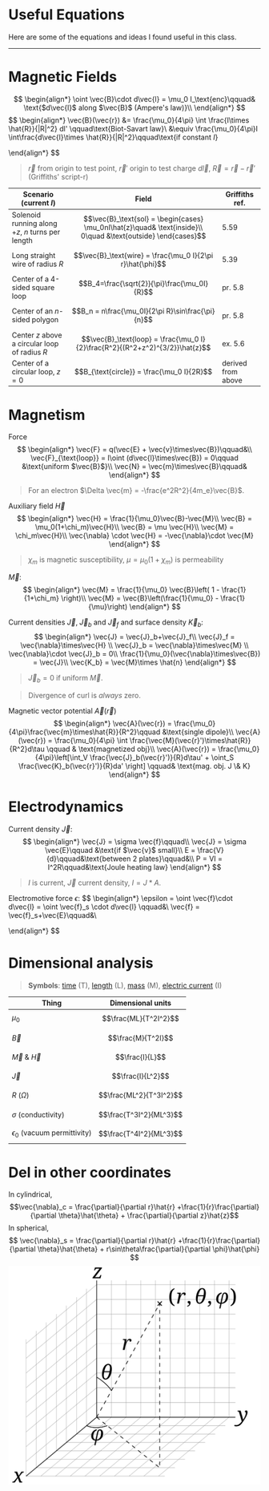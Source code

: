 # Useful Equations

Here are some of the equations and ideas I found useful in this class. 

---

# Magnetic Fields

$$
\begin{align*}
	\oint \vec{B}\cdot d\vec{l} = \mu_0 I_\text{enc}\qquad& \text{$d\vec{l}$ along $\vec{B}$ (Ampere's law)}\\
\end{align*}
$$
$$
\begin{align*}
	\vec{B}(\vec{r}) &= \frac{\mu_0}{4\pi} \int \frac{I\times \hat{R}}{|R|^2} dl' \qquad\text{Biot-Savart law}\\
	&\equiv \frac{\mu_0}{4\pi}I \int\frac{d\vec{l}\times \hat{R}}{|R|^2}\qquad\text{if constant $I$}
	
\end{align*}
$$
> $\vec{r}$ from origin to test point, $\vec{r}'$ origin to test charge $d\vec{l}$, $\vec{R}=\vec{r}-\vec{r}'$ (Griffiths' script-r)

| Scenario (current $I$)                            | Field                                                                                                          | Griffiths ref.     |
| ------------------------------------------------- | -------------------------------------------------------------------------------------------------------------- | ------------------ |
| Solenoid running along $+z$, $n$ turns per length | $$\vec{B}_\text{sol} = \begin{cases} \mu_0nI\hat{z}\quad& \text{inside}\\ 0\quad &\text{outside} \end{cases}$$ | 5.59               |
| Long straight wire of radius $R$                  | $$\vec{B}_\text{wire} = \frac{\mu_0 I}{2\pi r}\hat{\phi}$$                                                     | 5.39               |
| Center of a 4-sided square loop                   | $$B_4=\frac{\sqrt{2}}{\pi}\frac{\mu_0I}{R}$$                                                                   | pr. 5.8            |
| Center of an $n$-sided polygon                    | $$B_n = n\frac{\mu_0I}{2\pi R}\sin\frac{\pi}{n}$$                                                              | pr. 5.8            |
| Center $z$ above a circular loop of radius $R$    | $$\vec{B}_\text{loop} = \frac{\mu_0 I}{2}\frac{R^2}{(R^2+z^2)^{3/2}}\hat{z}$$                                  | ex. 5.6            |
| Center of a circular loop, $z=0$                  | $$B_{\text{circle}} = \frac{\mu_0 I}{2R}$$                                                                     | derived from above |

# Magnetism

Force
$$
\begin{align*}
	\vec{F} = q(\vec{E} + \vec{v}\times\vec{B})\qquad&\\
	\vec{F}_{\text{loop}} = I\oint (d\vec{l}\times\vec{B}) = 0\qquad &\text{uniform $\vec{B}$}\\
	\vec{N} = \vec{m}\times\vec{B}\qquad&
\end{align*}
$$

> For an electron $\Delta \vec{m} = -\frac{e^2R^2}{4m_e}\vec{B}$.

Auxiliary field $\vec{H}$
$$
\begin{align*}
	\vec{H} = \frac{1}{\mu_0}\vec{B}-\vec{M}\\
	\vec{B} = \mu_0(1+\chi_m)\vec{H}\\
	\vec{B} = \mu \vec{H}\\
	\vec{M} = \chi_m\vec{H}\\
	\vec{\nabla} \cdot \vec{H} = -\vec{\nabla}\cdot \vec{M}
\end{align*}
$$
> $\chi_m$ is magnetic susceptibility, $\mu=\mu_0(1+\chi_m)$ is permeability

$\vec{M}$:
$$
\begin{align*}
	\vec{M} = \frac{1}{\mu_0} \vec{B}\left( 1 - \frac{1}{1+\chi_m} \right)\\
	\vec{M} = \vec{B}\left(\frac{1}{\mu_0} - \frac{1}{\mu}\right)
\end{align*}
$$

Current densities $\vec{J},\;\vec{J}_b$ and $\vec{J}_f$ and surface density $\vec{K}_b$:
$$
\begin{align*}
	\vec{J} = \vec{J}_b+\vec{J}_f\\
	\vec{J}_f = \vec{\nabla}\times\vec{H} \\
	\vec{J}_b = \vec{\nabla}\times\vec{M} \\
	\vec{\nabla}\cdot \vec{J}_b = 0\\
	\frac{1}{\mu_0}(\vec{\nabla}\times\vec{B}) = \vec{J}\\
	\vec{K_b} = \vec{M}\times \hat{n}
\end{align*}
$$
> $\vec{J}_b=0$ if uniform $\vec{M}$. 

> Divergence of curl is *always* zero. 

Magnetic vector potential $\vec{A}(\vec{r})$
$$
\begin{align*}
	\vec{A}(\vec{r}) = \frac{\mu_0}{4\pi}\frac{\vec{m}\times\hat{R}}{R^2}\qquad &\text{single dipole}\\
	\vec{A}(\vec{r}) = \frac{\mu_0}{4\pi} \int \frac{\vec{M}(\vec{r}')\times\hat{R}}{R^2}d\tau \qquad & \text{magnetized obj}\\
	\vec{A}(\vec{r}) = \frac{\mu_0}{4\pi}\left[\int_V \frac{\vec{J}_b(\vec{r}')}{R}d\tau'  + \oint_S \frac{\vec{K}_b(\vec{r}')}{R}da' \right] \qquad& \text{mag. obj. J \& K}
\end{align*}
$$
# Electrodynamics

Current density $\vec{J}$:
$$
\begin{align*}
	\vec{J} = \sigma \vec{f}\qquad\\
	\vec{J} = \sigma \vec{E}\qquad &\text{if $\vec{v}$ small}\\
	E = \frac{V}{d}\qquad&\text{between 2 plates}\qquad&\\
	P = VI = I^2R\qquad&\text{Joule heating law}
\end{align*}
$$
> $I$ is current, $\vec{J}$ current density, $I=J*A$. 

Electromotive force $\epsilon$:
$$
\begin{align*}
	\epsilon = \oint \vec{f}\cdot d\vec{l} = \oint \vec{f}_s
	\cdot d\vec{l} \qquad&\\
	\vec{f} = \vec{f}_s+\vec{E}\qquad&\\
	
\end{align*}
$$


# Dimensional analysis

> **Symbols**: [time](https://en.wikipedia.org/wiki/Time "Time") (T), [length](https://en.wikipedia.org/wiki/Length "Length") (L), [mass](https://en.wikipedia.org/wiki/Mass "Mass") (M), [electric current](https://en.wikipedia.org/wiki/Electric_current "Electric current") (I)

| Thing                              | Dimensional units       |
| ---------------------------------- | ----------------------- |
| $\mu_0$                            | $$\frac{ML}{T^2I^2}$$   |
| $\vec{B}$                          | $$\frac{M}{T^2I}$$      |
| $\vec{M}$ & $\vec{H}$              | $$\frac{I}{L}$$         |
| $\vec{J}$                          | $$\frac{I}{L^2}$$       |
| $R$ ($\Omega$)                     | $$\frac{ML^2}{T^3I^2}$$ |
| $\sigma$ (conductivity)            | $$\frac{T^3I^2}{ML^3}$$ |
| $\epsilon_0$ (vacuum permittivity) | $$\frac{T^4I^2}{ML^3}$$ |

# Del in other coordinates

In cylindrical,
$$\vec{\nabla}_c = \frac{\partial}{\partial r}\hat{r} +\frac{1}{r}\frac{\partial}{\partial \theta}\hat{\theta} + \frac{\partial}{\partial z}\hat{z}$$
In spherical,
$$
\vec{\nabla}_s = \frac{\partial}{\partial r}\hat{r} +\frac{1}{r}\frac{\partial}{\partial \theta}\hat{\theta} + r\sin\theta\frac{\partial}{\partial \phi}\hat{\phi}
$$
![](images/equations/spherical-coords.png)